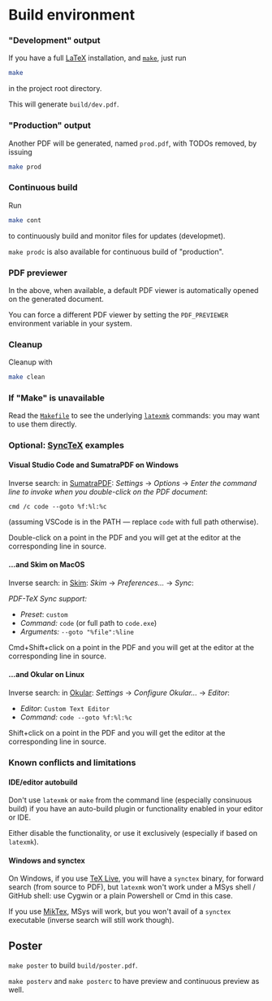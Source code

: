 # Build environment

### "Development" output

If you have a full [LaTeX](https://www.latex-project.org/) installation,
and [`make`](https://www.gnu.org/software/make/), just run
```bash
make
```
in the project root directory.

This will generate `build/dev.pdf`.

### "Production" output

Another PDF will be generated, named `prod.pdf`, with TODOs removed, by issuing
```bash
make prod
```

### Continuous build

Run
```bash
make cont
```
to continuously build and monitor files for updates (developmet).

`make prodc` is also available for continuous build of "production".

### PDF previewer

In  the above, when available, a default PDF viewer is automatically opened on the generated document.

You can force a different PDF viewer by setting the `PDF_PREVIEWER` environment variable in your system.

### Cleanup
Cleanup with
```bash
make clean
```

### If "Make" is unavailable

Read the [`Makefile`](Makefile) to see the underlying [`latexmk`](https://www.ctan.org/pkg/latexmk/) commands:
you may want to use them directly.

### Optional: [SyncTeX](https://www.tug.org/TUGboat/tb29-3/tb93laurens.pdf) examples

#### Visual Studio Code and SumatraPDF on Windows

Inverse search: in [SumatraPDF](https://www.sumatrapdfreader.org/free-pdf-reader.html):
*Settings* -> *Options* -> *Enter the command line to invoke when you double-click on the PDF document*:
```
cmd /c code --goto %f:%l:%c
```
(assuming VSCode is in the PATH &mdash; replace `code` with full path otherwise).

Double-click on a point in the PDF and you will get at the editor at the corresponding line in source.

#### ...and Skim on MacOS

Inverse search: in [Skim](http://skim-app.sourceforge.net):
*Skim* -> *Preferences...* -> *Sync*:

*PDF-TeX Sync support:*

* *Preset*: `custom`
* *Command:* `code` (or full path to `code.exe`)
* *Arguments:* `--goto "%file":%line`

Cmd+Shift+click on a point in the PDF and you will get at the editor at the corresponding line in source.

#### ...and Okular on Linux

Inverse search: in [Okular](https://okular.kde.org/):
*Settings* -> *Configure Okular...* -> *Editor*:

* *Editor*: `Custom Text Editor`
* *Command:* `code --goto %f:%l:%c`

Shift+click on a point in the PDF and you will get the editor at the corresponding line in source.

### Known conflicts and limitations

#### IDE/editor autobuild

Don't use `latexmk` or `make` from the command line
(especially consinuous build)
if you have an auto-build plugin or functionality
enabled in your editor or IDE.

Either disable the functionality, or use it exclusively (especially if based on `latexmk`).

#### Windows and synctex

On Windows, if you use [TeX Live](https://www.tug.org/texlive/),
you will have a `synctex` binary, for forward search
(from source to PDF), but `latexmk` won't work under a MSys shell / GitHub shell:
use Cygwin or a plain Powershell or Cmd in this case.

If you use [MikTex](https://miktex.org/about), MSys will work,
but you won't avail of a `synctex` executable (inverse search will still work though).

## Poster
`make poster` to build `build/poster.pdf`.

`make posterv` and `make posterc` to have preview and continuous preview as well.
